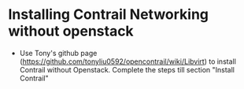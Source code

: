 # Installing Contrail Networking without openstack

* Use Tony's github page (https://github.com/tonyliu0592/opencontrail/wiki/Libvirt) to install Contrail without Openstack. Complete the steps till section "Install Contrail"
